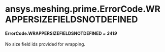# ansys.meshing.prime.ErrorCode.WRAPPERSIZEFIELDSNOTDEFINED



#### ErrorCode.WRAPPERSIZEFIELDSNOTDEFINED *= 3419*

No size field ids provided for wrapping.

<!-- !! processed by numpydoc !! -->
